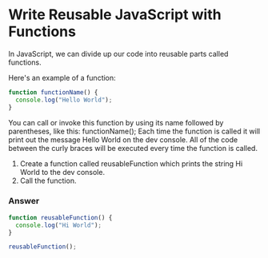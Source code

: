 # Write Reusable JavaScript with Functions
In JavaScript, we can divide up our code into reusable parts called functions.

Here's an example of a function:

```js
function functionName() {
  console.log("Hello World");
}
```

You can call or invoke this function by using its name followed by parentheses, like this: functionName(); Each time the function is called it will print out the message Hello World on the dev console. All of the code between the curly braces will be executed every time the function is called.

1. Create a function called reusableFunction which prints the string Hi World to the dev console.
2. Call the function.


### Answer

```js
function reusableFunction() {
  console.log("Hi World");
}

reusableFunction();
```
